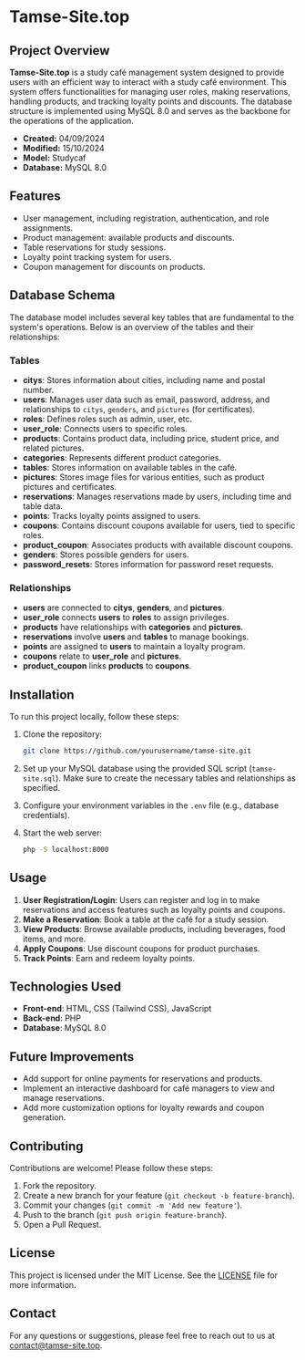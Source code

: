 # Tamse-Site.top

## Project Overview

**Tamse-Site.top** is a study café management system designed to provide users with an efficient way to interact with a study café environment. This system offers functionalities for managing user roles, making reservations, handling products, and tracking loyalty points and discounts. The database structure is implemented using MySQL 8.0 and serves as the backbone for the operations of the application.

- **Created:** 04/09/2024
- **Modified:** 15/10/2024
- **Model:** Studycaf
- **Database:** MySQL 8.0

## Features

- User management, including registration, authentication, and role assignments.
- Product management: available products and discounts.
- Table reservations for study sessions.
- Loyalty point tracking system for users.
- Coupon management for discounts on products.

## Database Schema

The database model includes several key tables that are fundamental to the system's operations. Below is an overview of the tables and their relationships:

### Tables

- **citys**: Stores information about cities, including name and postal number.
- **users**: Manages user data such as email, password, address, and relationships to `citys`, `genders`, and `pictures` (for certificates).
- **roles**: Defines roles such as admin, user, etc.
- **user_role**: Connects users to specific roles.
- **products**: Contains product data, including price, student price, and related pictures.
- **categories**: Represents different product categories.
- **tables**: Stores information on available tables in the café.
- **pictures**: Stores image files for various entities, such as product pictures and certificates.
- **reservations**: Manages reservations made by users, including time and table data.
- **points**: Tracks loyalty points assigned to users.
- **coupons**: Contains discount coupons available for users, tied to specific roles.
- **product_coupon**: Associates products with available discount coupons.
- **genders**: Stores possible genders for users.
- **password_resets**: Stores information for password reset requests.

### Relationships

- **users** are connected to **citys**, **genders**, and **pictures**.
- **user_role** connects **users** to **roles** to assign privileges.
- **products** have relationships with **categories** and **pictures**.
- **reservations** involve **users** and **tables** to manage bookings.
- **points** are assigned to **users** to maintain a loyalty program.
- **coupons** relate to **user_role** and **pictures**.
- **product_coupon** links **products** to **coupons**.

## Installation

To run this project locally, follow these steps:

1. Clone the repository:
   ```bash
   git clone https://github.com/yourusername/tamse-site.git
   ```

2. Set up your MySQL database using the provided SQL script (`tamse-site.sql`). Make sure to create the necessary tables and relationships as specified.

3. Configure your environment variables in the `.env` file (e.g., database credentials).

4. Start the web server:
   ```bash
   php -S localhost:8000
   ```

## Usage

1. **User Registration/Login**: Users can register and log in to make reservations and access features such as loyalty points and coupons.
2. **Make a Reservation**: Book a table at the café for a study session.
3. **View Products**: Browse available products, including beverages, food items, and more.
4. **Apply Coupons**: Use discount coupons for product purchases.
5. **Track Points**: Earn and redeem loyalty points.

## Technologies Used

- **Front-end**: HTML, CSS (Tailwind CSS), JavaScript
- **Back-end**: PHP
- **Database**: MySQL 8.0

## Future Improvements

- Add support for online payments for reservations and products.
- Implement an interactive dashboard for café managers to view and manage reservations.
- Add more customization options for loyalty rewards and coupon generation.

## Contributing

Contributions are welcome! Please follow these steps:

1. Fork the repository.
2. Create a new branch for your feature (`git checkout -b feature-branch`).
3. Commit your changes (`git commit -m 'Add new feature'`).
4. Push to the branch (`git push origin feature-branch`).
5. Open a Pull Request.

## License

This project is licensed under the MIT License. See the [LICENSE](LICENSE) file for more information.

## Contact

For any questions or suggestions, please feel free to reach out to us at [contact@tamse-site.top](mailto:contact@tamse-site.top).
